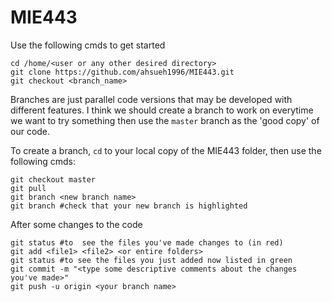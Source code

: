 # MIE443
Use the following cmds to get started

```
cd /home/<user or any other desired directory>
git clone https://github.com/ahsueh1996/MIE443.git
git checkout <branch_name>
```

Branches are just parallel code versions that may be developed with different features.
I think we should create a branch to work on everytime we want to try something then use the `master` branch as the 'good copy' of our code.

To create a branch, `cd` to your local copy of the MIE443 folder, then use the following cmds:

```
git checkout master
git pull
git branch <new branch name>
git branch #check that your new branch is highlighted
```

After some changes to the code

```
git status #to  see the files you've made changes to (in red)
git add <file1> <file2> <or entire folders>
git status #to see the files you just added now listed in green
git commit -m "<type some descriptive comments about the changes you've made>"
git push -u origin <your branch name>
```
